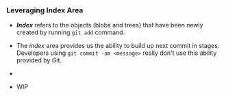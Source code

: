 ### Leveraging Index Area

* ***Index*** refers to the objects (blobs and trees) that have been newly created by running `git add` command.

* The *index* area provides us the ability to build up next commit in stages. Developers using `git commit -am <message>` really don't use this ability provided by Git.

* 

* WIP
